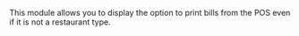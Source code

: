 This module allows you to display the option to print bills from the POS
even if it is not a restaurant type.
